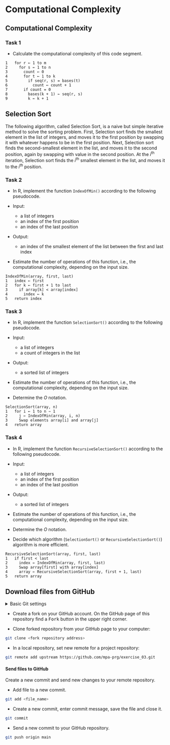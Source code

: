 # Computational Complexity

## Computational Complexity
### Task 1
* Calculate the computational complexity of this code segment.

```
1   for r ← 1 to m
2     for s ← 1 to n
3       count ← 0
4       for t ← 1 to k
5         if seq(r, s) = bases(t)
6           count ← count + 1
7       if count = 0
8         bases(k + 1) ← seq(r, s)
9         k ← k + 1
```

## Selection Sort
The following algorithm, called Selection Sort, is a naive but simple iterative 
method to solve the sorting problem. First, Selection sort finds the
smallest element in the list of integers, and moves it to the first position by swapping it with
whatever happens to be in the first position. Next, Selection sort
finds the second-smallest element in the list, and moves it to the second position,
again by swapping with value in the second position. At the *i*<sup>th</sup> iteration, Selection sort finds the *i*<sup>th</sup>
smallest element in the list, and moves it to the *i*<sup>th</sup> position.

### Task 2
* In R, implement the function `IndexOfMin()` according to the following pseudocode.

* Input:
    * a list of integers
    * an index of the first position
    * an index of the last position

* Output:
    * an index of the smallest element of the list between the first and last index

* Estimate the number of operations of this function, i.e., the computational complexity, depending on the input size. 

```
IndexOfMin(array, first, last)
1   index ← first
2   for k ← first + 1 to last
3     if array[k] < array[index]
4       index ← k
5   return index
```

### Task 3 
* In R, implement the function `SelectionSort()` according to the following pseudocode.

* Input:
    * a list of integers
    * a count of integers in the list

* Output:
    * a sorted list of integers

* Estimate the number of operations of this function, i.e., the computational complexity, depending on the input size.
* Determine the *O* notation.

```
SelectionSort(array, n)
1   for i ← 1 to n − 1
2     j ← IndexOfMin(array, i, n)
3     Swap elements array[i] and array[j]
4   return array
```

### Task 4
* In R, implement the function `RecursiveSelectionSort()` according to the following pseudocode.

* Input:
    * a list of integers
    * an index of the first position
    * an index of the last position

* Output:
    * a sorted list of integers

* Estimate the number of operations of this function, i.e., the computational complexity, depending on the input size.
* Determine the *O* notation.
* Decide which algorithm (`SelectionSort()` or `RecursiveSelectionSort()`) algorithm is more efficient.

```
RecursiveSelectionSort(array, first, last)
1   if first < last
2     index ← IndexOfMin(array, first, last)
3     Swap array[first] with array[index]
4     array ← RecursiveSelectionSort(array, first + 1, last)
5   return array
```


## Download files from GitHub
<details>
<summary>Basic Git settings</summary>

>* Configure the Git editor
>    ```bash
>    git config --global core.editor notepad
>    ```
>* Configure your name and email address
>    ```bash
>    git config --global user.name "Zuzana Nova"
>    git config --global user.email z.nova@vut.cz
>    ```
>* Check current settings
>    ```bash
>    git config --global --list
>    ```
>
</details>

* Create a fork on your GitHub account. 
  On the GitHub page of this repository find a <kbd>Fork</kbd> button in the upper right corner.
  
* Clone forked repository from your GitHub page to your computer:
```bash
git clone <fork repository address>
```
* In a local repository, set new remote for a project repository:
```bash
git remote add upstream https://github.com/mpa-prg/exercise_03.git
```

#### Send files to GitHub
Create a new commit and send new changes to your remote repository.
* Add file to a new commit.
```bash
git add <file_name>
```
* Create a new commit, enter commit message, save the file and close it.
```bash
git commit
```
* Send a new commit to your GitHub repository.
```bash
git push origin main
```
